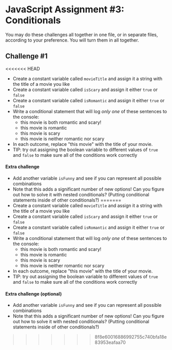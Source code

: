 # JavaScript Assignment #3: Conditionals

You may do these challenges all together in one file, or in separate files, according to your preference. You will turn them in all together.

## Challenge #1

<<<<<<< HEAD
-   Create a constant variable called `movieTitle` and assign it a string with the title of a movie you like
-   Create a constant variable called `isScary` and assign it either `true` or `false`
-   Create a constant variable called `isRomantic` and assign it either `true` or `false`
-   Write a conditional statement that will log _only one_ of these sentences to the console:
    -   this movie is both romantic and scary!
    -   this movie is romantic
    -   this movie is scary
    -   this movie is neither romantic nor scary
-   In each outcome, replace "this movie" with the title of your movie.
-   TIP: try out assigning the boolean variable to different values of `true` and `false` to make sure all of the conditions work correctly

#### Extra challenge

-   Add another variable `isFunny` and see if you can represent all possible combinations
-   Note that this adds a significant number of new options! Can you figure out how to solve it with nested conditionals? (Putting conditional statements inside of other conditionals?)
=======
- Create a constant variable called `movieTitle` and assign it a string with the title of a movie you like
- Create a constant variable called `isScary` and assign it either `true` or `false`
- Create a constant variable called `isRomantic` and assign it either `true` or `false`
- Write a conditional statement that will log _only one_ of these sentences to the console:
  - this movie is both romantic and scary!
  - this movie is romantic
  - this movie is scary
  - this movie is neither romantic nor scary
- In each outcome, replace "this movie" with the title of your movie.
- TIP: try out assigning the boolean variable to different values of `true` and `false` to make sure all of the conditions work correctly

#### Extra challenge (optional)

- Add another variable `isFunny` and see if you can represent all possible combinations
- Note that this adds a significant number of new options! Can you figure out how to solve it with nested conditionals? (Putting conditional statements inside of other conditionals?)
>>>>>>> 8f8e60016886992755c740bfa18e83953eafaa70
